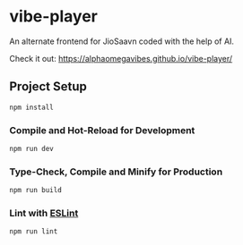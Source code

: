 # vibe-player

An alternate frontend for JioSaavn coded with the help of AI.

Check it out: https://alphaomegavibes.github.io/vibe-player/

## Project Setup

```sh
npm install
```

### Compile and Hot-Reload for Development

```sh
npm run dev
```

### Type-Check, Compile and Minify for Production

```sh
npm run build
```

### Lint with [ESLint](https://eslint.org/)

```sh
npm run lint
```

